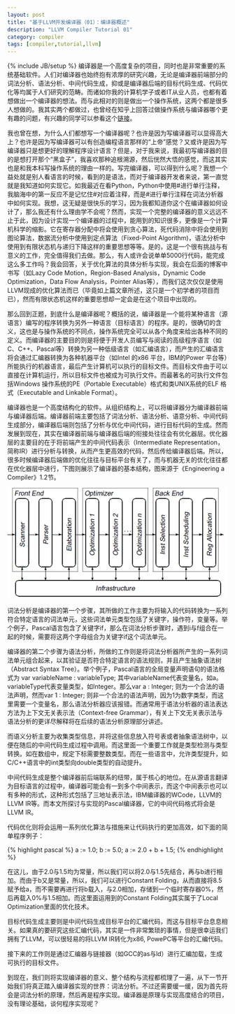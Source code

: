 ```yaml
---
layout: post
title: "基于LLVM开发编译器（01）：编译器概述"
description: "LLVM Compiler Tutorial 01"
category: compiler
tags: [compiler,tutorial,llvm]
---
```

{% include JB/setup %}
编译器是一个高度复杂的项目，同时也是非常重要的系统基础软件。人们对编译器也始终抱有浓厚的研究兴趣，无论是编译器前端部分的词法分析、语法分析、中间代码生成，抑或是编译器后端的目标代码生成、代码优化等均属于人们研究的范畴。而诸如你我的计算机学子或者IT从业人员，也都有着想做出一个编译器的想法。而与此相对的则是做出一个操作系统，这两个都是很多人想做的。我其实两个都做过，也曾经在知乎上回答过做操作系统与编译器哪个更有趣的问题，有兴趣的同学可以参看这个[链接][1]。

我也曾在想，为什么人们都想写一个编译器呢？也许是因为写编译器可以显得高大上？也许是因为写编译器可以有创造编程语言那样的“上帝”感觉？又或许是因为写编译器只是想更好的理解程序设计语言？但是，对于我来说，我最初写编译器的目的是想打开那个“黑盒子”，我喜欢那种追根溯源，然后恍然大悟的感觉，而这其实也是和我本科写操作系统的理由一样的。写完编译器，可以得到什么呢？我想一个益处就是别人看语言的时候，看到的是语法，而对于编译器开发者来说，第一直觉就是我知道如何实现它。如我最近在看Python，Python中使用#进行单行注释，我脑海中的第一反应不是记忆住#对应着注释，而是#进行单行注释在词法分析器中如何实现。我想，这无疑是很快乐的学习，因为我都知道你这个在编译器如何设计了，那么我还有什么理由学不会呢？然而，实现一个完整的编译器的意义远远不止于此，因为设计实现一个编译器的过程中，能用到的知识很多，更像是一个计算机科学的缩影。它在寄存器分配中将会使用到贪心算法，死代码消除中将会使用到图论算法，数据流分析中使用到定点算法（Fixed-Point Algorithm)，语法分析中使用到有限状态机与递归下降这样的重要思想等等。是的，这是一个很有挑战与有意义的工作，完全值得我们去做。那么，有人或许会说单单5000行代码，能完成这么多工作吗？我会回答，关于优化算法的具体分析与实现，我会在后面的博客中书写（如Lazy Code Motion，Region-Based Analysis，Dynamic Code Optimization，Data Flow Analysis，Pointer Alias等），而我们这次仅仅是使用LLVM现成的优化算法而已（毕竟如上篇文章所述，这只是一个初学者的项目而已），然而有限状态机这样的重要思想却一定会是在这个项目中出现的。

那么回到正题，到底什么是编译器呢？概括的说，编译器是一个能将某种语言（源语言）编写的程序转换为另外一种语言（目标语言）的程序。是的，很确切的含义，这也是与操作系统的不同点，操作系统完全可以从各个角度来给出各种不同的定义。而编译器的主要目的则是将便于开发人员编写与阅读的高级程序语言（如C、C++、Pascal等）转换为另一种低级语言（如汇编语言），而产生的汇编语言将会通过汇编器转换为各种机器平台（如Intel 的x86 平台，IBM的Power 平台等）所能执行的机器语言，最后产生计算机可以执行的目标文件。而目标文件由于可以直接在计算机运行，所以目标文件也被成为可执行文件。而最著名的可执行文件包括Windows 操作系统的PE（Portable Executable）格式和类UNIX系统的ELF 格式（Executable and Linkable Format）。

编译器也是一个高度结构化的软件。从组织结构上，可以将编译器分为编译器前端与编译器后端。编译器前端主要包括了词法分析、语法分析、语意分析、中间代码生成部分，编译器后端则包括了分析与优化中间代码，进行目标代码的生成。然而发展到现在，其实在编译器前端与编译器后端的衔接处往往会有优化器层。优化器层的主要目的在于将前端产生的中间代码表示（Intermediate Representation，简称IR）进行分析与转换，从而产生更高效的代码，然后传给编译器后端。所以，很多时候编译器后端做的优化往往与目标平台有关了，而与机器无关的优化往往都在优化器层中进行，下图则展示了编译器的基本结构，图来源于《Engineering a Compiler》1.2节。

![alt text][2]

词法分析是编译器的第一个步骤，其所做的工作主要为将输入的代码转换为一系列符合特定语言的词法单元，这些词法单元类型包括了关键字，操作符，变量等。举个例子，Pascal语言包含了关键字if，那么在词法分析步骤时，遇到i与f组合在一起的时候，需要将这两个字母组合为关键字if这个词法单元。

编译器的第二个步骤为语法分析，所做的工作则是将词法分析器所产生的一系列词法单元组合起来，以其验证是否符合特定语言的语法规则，并且产生抽象语法树（Abstract Syntax Tree）。举个例子，Pascal语言的全局变量声明语句的语法格式为 var variableName : variableType; 其中variableName代表变量名，如a。variableType代表变量类型，如Integer。那么var a : Integer; 则为一个合法的语法声明，然而var 1 : Integer; 则非一个合法的语法声明，因为1为数字类型，而这里需要一个变量名，那么语法分析器应该报错。而通常用于语法分析器的语法表达方法为上下文无关表示法（Context-free Grammar），有关上下文无关表示法与语法分析的更详尽解释将在后续的语法分析原理部分讲述。

而语义分析主要为收集类型信息，并将这些信息放入符号表或者抽象语法树中，以便在随后的中间代码生成过程中调用。而这里面一个重要工作就是类型检测与类型转换。如在数组中，规定下标需要整数类型。而在一些语言中，允许类型提升，如C/C++语言中的int类型向double类型的自动提升。

中间代码生成是整个编译器前后端联系的纽带，属于核心的地位。在从源语言翻译为目标语言的过程中，编译器可能会有一到多个中间表示，而这个中间表示也可以有多种的形式，这种形式包括了三地址表示法，IBM编译器的WCode，LLVM的LLVM IR等。而本文所探讨与实现的Pascal编译器，它的中间代码格式将会是LLVM IR。

代码优化则将会运用一系列优化算法与措施来让代码执行的更加高效，如下面的简单程序例子：

{% highlight pascal %}
a := 1.0;
b := 5.0;
a := 2.0 + b + 1.5;
{% endhighlight %}

在这儿，由于2.0与1.5均为常量，所以我们可以将2.0与1.5先结合，再与b进行相加。而由于b又是常量，所以，我们可以进行Constant Folding，从而直接将8.5赋予给a，而不需要再进行将b载入，与2.0相加，存储到一个临时寄存器0%，然后再载入0%与1.5相加。而这里面运用到的Constant Folding其实属于了Local Optimization里面的优化技术。

目标代码生成主要则是中间代码生成目标平台的汇编代码，而这与目标平台息息相关。如果真的要研究这些汇编代码，其实是一件非常繁琐的事情，但是很幸运我们拥有了LLVM，可以很轻易的将LLVM IR转化为x86, PowePC等平台的汇编代码。

接下来的工作则是通过汇编器与链接器（如GCC的as与ld）进行汇编加载，生成可执行的目标文件。

到现在，我们则将实现编译器的意义、整个结构与流程都梳理了一遍，从下一节开始我们将真正踏入编译器实现的世界：词法分析。不过还需要缓一缓，因为首先将会是词法分析的原理，然后再是程序实现。编译器是原理与实现高度结合的项目，没有理论基础，谈何程序实现呢？

[1]: http://www.zhihu.com/question/22639407/answer/22129018
[2]: /images/1_1.jpg
